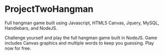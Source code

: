 # ProjectTwoHangman
Full hangman game built using Javascript, HTML5 Canvas, Jquery, MySQL,  Handlebars, and NodeJS.

Challenge yourself and play the full hangman game built in NodeJS. Game includes Canvas graphics and multiple words to keep you guessing. 
Play now for free.



